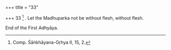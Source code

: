 +++
title = "33"

+++
33 [^4] . Let the Madhuparka not be without flesh, without flesh.


[^4]:  Comp. Śāṅkhāyana-Gṛhya II, 15, 2.

End of the First Adhyāya.

